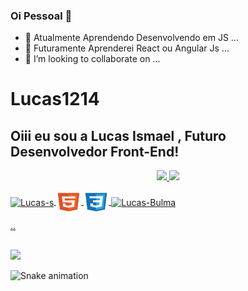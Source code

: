 ### Oi Pessoal 👋






- 🔭 Atualmente Aprendendo Desenvolvendo em JS ...
- 🌱 Futuramente Aprenderei React ou Angular Js ...
- 👯 I’m looking to collaborate on ...


# Lucas1214

## Oiii eu sou a Lucas  Ismael , Futuro Desenvolvedor Front-End!
<div align="center">
  <a href="https://github.com/Lucas1214">
  <img height="180em" src="https://github-readme-stats.vercel.app/api?username=Lucas1214&show_icons=true&theme=dracula&include_all_commits=true&count_private=true"/>
  <img height="180em" src="https://github-readme-stats.vercel.app/api/top-langs/?username=Lucas1214&layout=compact&langs_count=7&theme=dracula"/>
</div>
<div style="display: inline_block"><br>
  <img align="center" alt="Lucas-s" height="30" width="40" src="https://raw.githubusercontent.com/devicons/devicon/master/icons/avascript/javascript-plain.svg">
 
 
  <img align="center" alt="Lucas-HTML" height="30" width="40" src="https://raw.githubusercontent.com/devicons/devicon/master/icons/html5/html5-original.svg">
  <img align="center" alt="Lucas-CSS" height="30" width="40" src="https://raw.githubusercontent.com/devicons/devicon/master/icons/css3/css3-original.svg">
 <img align="center" alt="Lucas-Bulma" height="30" width="40" src="https://cdn.jsdelivr.net/gh/devicons/devicon/icons/bulma/bulma-plain.svg" />


 ..
 
</div>
  
  ##
 
<div> 

 
 
  <a href = "www.linkedin.com/in/lucas-ismael-rodrigues-maciel-30a6a2133" target="_blank"><img src="https://img.shields.io/badge/-LinkedIn-%230077B5?style=for-the-badge&logo=linkedin&logoColor=white" target="_blank"></a> 
 
  ![Snake animation](https://github.com/Lucas1214/Lucas1214/blob/output/github-contribution-grid-snake.svg)
 
</div>


